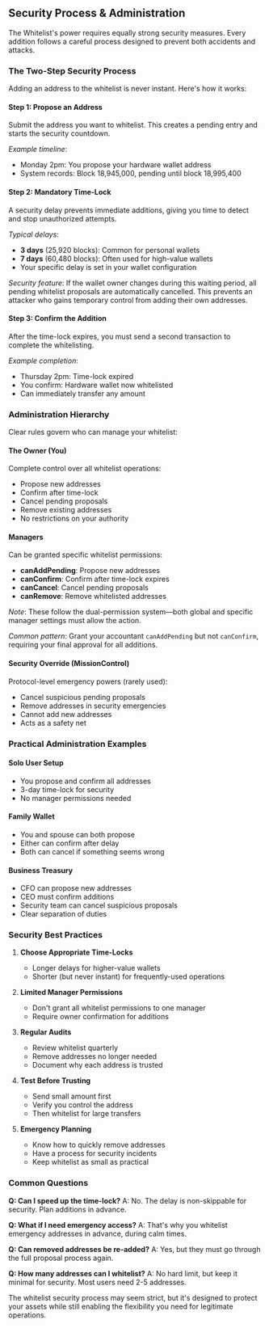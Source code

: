 ## Security Process & Administration

The Whitelist's power requires equally strong security measures. Every addition follows a careful process designed to prevent both accidents and attacks.

### The Two-Step Security Process

Adding an address to the whitelist is never instant. Here's how it works:

#### Step 1: Propose an Address
Submit the address you want to whitelist. This creates a pending entry and starts the security countdown.

*Example timeline*:
- Monday 2pm: You propose your hardware wallet address
- System records: Block 18,945,000, pending until block 18,995,400

#### Step 2: Mandatory Time-Lock
A security delay prevents immediate additions, giving you time to detect and stop unauthorized attempts.

*Typical delays*:
- **3 days** (25,920 blocks): Common for personal wallets
- **7 days** (60,480 blocks): Often used for high-value wallets
- Your specific delay is set in your wallet configuration

*Security feature*: If the wallet owner changes during this waiting period, all pending whitelist proposals are automatically cancelled. This prevents an attacker who gains temporary control from adding their own addresses.

#### Step 3: Confirm the Addition
After the time-lock expires, you must send a second transaction to complete the whitelisting.

*Example completion*:
- Thursday 2pm: Time-lock expired
- You confirm: Hardware wallet now whitelisted
- Can immediately transfer any amount

### Administration Hierarchy

Clear rules govern who can manage your whitelist:

#### The Owner (You)
Complete control over all whitelist operations:
- Propose new addresses
- Confirm after time-lock
- Cancel pending proposals
- Remove existing addresses
- No restrictions on your authority

#### Managers
Can be granted specific whitelist permissions:
- **canAddPending**: Propose new addresses
- **canConfirm**: Confirm after time-lock expires
- **canCancel**: Cancel pending proposals  
- **canRemove**: Remove whitelisted addresses

*Note*: These follow the dual-permission system—both global and specific manager settings must allow the action.

*Common pattern*: Grant your accountant `canAddPending` but not `canConfirm`, requiring your final approval for all additions.

#### Security Override (MissionControl)
Protocol-level emergency powers (rarely used):
- Cancel suspicious pending proposals
- Remove addresses in security emergencies
- Cannot add new addresses
- Acts as a safety net

### Practical Administration Examples

#### Solo User Setup
- You propose and confirm all addresses
- 3-day time-lock for security
- No manager permissions needed

#### Family Wallet
- You and spouse can both propose
- Either can confirm after delay
- Both can cancel if something seems wrong

#### Business Treasury
- CFO can propose new addresses
- CEO must confirm additions
- Security team can cancel suspicious proposals
- Clear separation of duties

### Security Best Practices

1. **Choose Appropriate Time-Locks**
   - Longer delays for higher-value wallets
   - Shorter (but never instant) for frequently-used operations

2. **Limited Manager Permissions**
   - Don't grant all whitelist permissions to one manager
   - Require owner confirmation for additions

3. **Regular Audits**
   - Review whitelist quarterly
   - Remove addresses no longer needed
   - Document why each address is trusted

4. **Test Before Trusting**
   - Send small amount first
   - Verify you control the address
   - Then whitelist for large transfers

5. **Emergency Planning**
   - Know how to quickly remove addresses
   - Have a process for security incidents
   - Keep whitelist as small as practical

### Common Questions

**Q: Can I speed up the time-lock?**
A: No. The delay is non-skippable for security. Plan additions in advance.

**Q: What if I need emergency access?**
A: That's why you whitelist emergency addresses in advance, during calm times.

**Q: Can removed addresses be re-added?**
A: Yes, but they must go through the full proposal process again.

**Q: How many addresses can I whitelist?**
A: No hard limit, but keep it minimal for security. Most users need 2-5 addresses.

The whitelist security process may seem strict, but it's designed to protect your assets while still enabling the flexibility you need for legitimate operations.